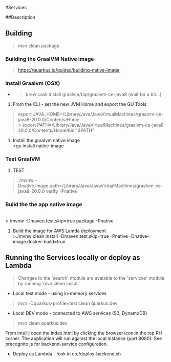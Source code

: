 #Services

##Description

## Building

> mvn clean package

### Building the GraalVM Native image

> https://quarkus.io/guides/building-native-image

### Install Graalvm (OSX)
* > brew cask install graalvm/tap/graalvm-ce-java8 (wait for a bit...)

1. From the CLI - set the new JVM Home and export the GU Tools<br>
> export JAVA_HOME=/Library/Java/JavaVirtualMachines/graalvm-ce-java8-20.0.0/Contents/Home
<br>> export PATH=/Library/Java/JavaVirtualMachines/graalvm-ce-java8-20.0.0/Contents/Home/bin:"$PATH"

1. Install the graalvm native image
<br>>gu install native-image

### Test GraalVM
1. TEST
> ./mvnw -Dnative.image.path=/Library/Java/JavaVirtualMachines/graalvm-ce-java8-20.0.0  verify -Pnative


### Build the the app native image
<br>>./mvnw -Dmaven.test.skip=true package -Pnative
<br>
1. Build the image for AWS Lamda deployment
<br>>./mvnw clean install -Dmaven.test.skip=true -Pnative -Dnative-image.docker-build=true




## Running the Services locally or deploy as Lambda

> Changes to the 'search' module are avaiable to the  'services' module by running 'mvn clean install'
 
* Local test mode - using in-memory services

> mvn -Dquarkus-profile=test  clean quarkus:dev
 
* Local DEV mode - connected to AWS services (S3, DynamoDB)

> mvn clean quarkus:dev


From Intellij open the index.html by clicking the browser icon in the top RH corner. The application will run against  the local instance (port 8080).
See precognito.js for backend-service configuration. 


* Deploy as Lambda - look in etc/deploy-backend.sh
